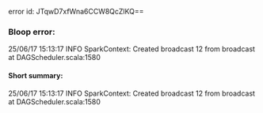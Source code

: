 error id: JTqwD7xfWna6CCW8QcZlKQ==
### Bloop error:

25/06/17 15:13:17 INFO SparkContext: Created broadcast 12 from broadcast at DAGScheduler.scala:1580
#### Short summary: 

25/06/17 15:13:17 INFO SparkContext: Created broadcast 12 from broadcast at DAGScheduler.scala:1580